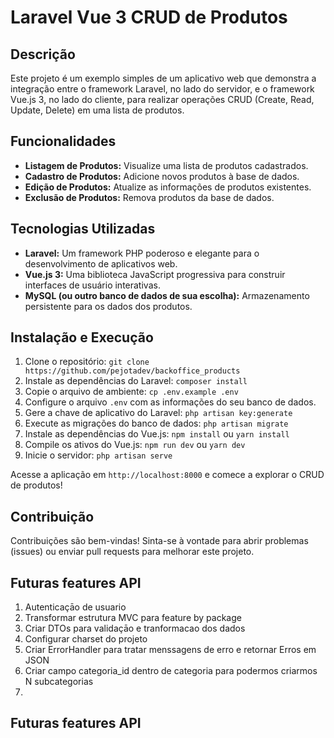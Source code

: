 # Laravel Vue 3 CRUD de Produtos

## Descrição

Este projeto é um exemplo simples de um aplicativo web que demonstra a integração entre o framework Laravel, no lado do servidor, e o framework Vue.js 3, no lado do cliente, para realizar operações CRUD (Create, Read, Update, Delete) em uma lista de produtos.

## Funcionalidades

- **Listagem de Produtos:** Visualize uma lista de produtos cadastrados.
- **Cadastro de Produtos:** Adicione novos produtos à base de dados.
- **Edição de Produtos:** Atualize as informações de produtos existentes.
- **Exclusão de Produtos:** Remova produtos da base de dados.

## Tecnologias Utilizadas

- **Laravel:** Um framework PHP poderoso e elegante para o desenvolvimento de aplicativos web.
- **Vue.js 3:** Uma biblioteca JavaScript progressiva para construir interfaces de usuário interativas.
- **MySQL (ou outro banco de dados de sua escolha):** Armazenamento persistente para os dados dos produtos.

## Instalação e Execução

1. Clone o repositório: `git clone https://github.com/pejotadev/backoffice_products`
2. Instale as dependências do Laravel: `composer install`
3. Copie o arquivo de ambiente: `cp .env.example .env`
4. Configure o arquivo `.env` com as informações do seu banco de dados.
5. Gere a chave de aplicativo do Laravel: `php artisan key:generate`
6. Execute as migrações do banco de dados: `php artisan migrate`
7. Instale as dependências do Vue.js: `npm install` ou `yarn install`
8. Compile os ativos do Vue.js: `npm run dev` ou `yarn dev`
9. Inicie o servidor: `php artisan serve`

Acesse a aplicação em `http://localhost:8000` e comece a explorar o CRUD de produtos!

## Contribuição

Contribuições são bem-vindas! Sinta-se à vontade para abrir problemas (issues) ou enviar pull requests para melhorar este projeto.

## Futuras features API

1. Autenticaçāo de usuario
2. Transformar estrutura MVC para feature by package
3. Criar DTOs para validaçāo e tranformacao dos dados
4. Configurar charset do projeto
5. Criar ErrorHandler para tratar menssagens de erro e retornar Erros em JSON
6. Criar campo categoria_id dentro de categoria para podermos criarmos N subcategorias
7.

## Futuras features API
